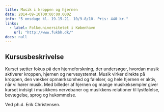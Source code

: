 ```yaml
---
title: Musik i kroppen og hjernen
date: 2014-09-10T00:00:00.000Z
info: "5 onsdage kl. 19.15-21. 10/9-8/10. Pris: 440 kr."
links:
  - label: Folkeuniversitetet i København
    url: "http://www.fukbh.dk/"
docs: null
---
```


## Kursusbeskrivelse

Kurset sætter fokus på den hjerneforskning, der undersøger, hvordan musik aktiverer kroppen, hjernen og nervesystemet. Musik virker direkte på kroppen, den vækker opmærksomhed og følelser, og hele hjernen er aktiv, når vi hører musik. Med billeder af hjernen og mange musikeksempler giver kurset indsigt i musikkens nervebaner og musikkens relationer til lystfølelse, bevægelse, sprog og hukommelse. 

Ved ph.d. Erik Christensen.